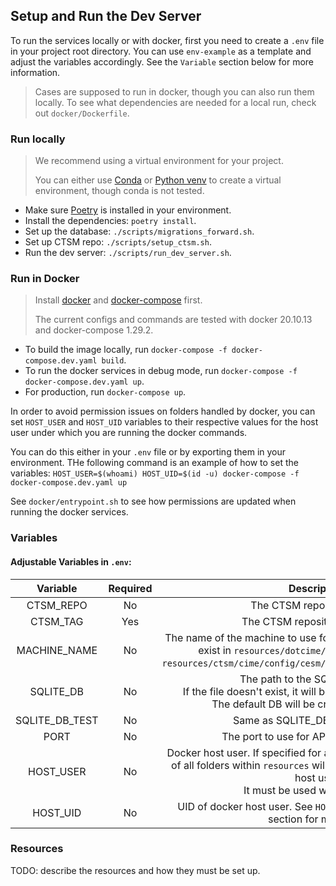 ## Setup and Run the Dev Server

To run the services locally or with docker, first you need to create a `.env` file in your project root directory.
You can use `env-example` as a template and adjust the variables accordingly. See the `Variable` section below for more information.

> Cases are supposed to run in docker, though you can also run them locally. To see what dependencies are needed for a local run,
> check out `docker/Dockerfile`.

### Run locally
> We recommend using a virtual environment for your project.
>
> You can either use [Conda](https://docs.conda.io/en/latest/) or [Python venv](https://docs.python.org/3/library/venv.html) to create a virtual environment, though conda is not tested.

- Make sure [Poetry](https://python-poetry.org/) is installed in your environment.
- Install the dependencies: `poetry install`.
- Set up the database: `./scripts/migrations_forward.sh`.
- Set up CTSM repo: `./scripts/setup_ctsm.sh`.
- Run the dev server: `./scripts/run_dev_server.sh`.

### Run in Docker

> Install [docker](https://docs.docker.com/engine/install/) and [docker-compose](https://docs.docker.com/compose/install/) first.
>
> The current configs and commands are tested with docker 20.10.13 and docker-compose 1.29.2.

- To build the image locally, run `docker-compose -f docker-compose.dev.yaml build`.
- To run the docker services in debug mode, run `docker-compose -f docker-compose.dev.yaml up`.
- For production, run `docker-compose up`.

In order to avoid permission issues on folders handled by docker,
you can set `HOST_USER` and `HOST_UID` variables to their respective values for the host user under which you are running the docker commands.

You can do this either in your `.env` file or by exporting them in your environment.
THe following command is an example of how to set the variables:
`HOST_USER=$(whoami) HOST_UID=$(id -u) docker-compose -f docker-compose.dev.yaml up`

See `docker/entrypoint.sh` to see how permissions are updated when running the docker services.

### Variables

#### Adjustable Variables in `.env`:

|    Variable    | Required |                                                                                     Description                                                                                      |             Default             | Scope      |
|:--------------:|:--------:|:------------------------------------------------------------------------------------------------------------------------------------------------------------------------------------:|:-------------------------------:|------------|
|   CTSM_REPO    |    No    |                                                                              The CTSM repository to use                                                                              | https://github.com/ESCOMP/CTSM/ | API/Docker |
|    CTSM_TAG    |   Yes    |                                                                            The CTSM repository tag to use                                                                            |                -                | API/Docker |
|  MACHINE_NAME  |    No    | The name of the machine to use for running cases. It must either exist in `resources/dotcime/config_machines.xml` or `resources/ctsm/cime/config/cesm/machines/config_machines.xml`. |            container            | API/Docker |
|   SQLITE_DB    |    No    |              The path to the SQLite file to use<br/>If the file doesn't exist, it will be created at the given path<br/>The default DB will be created in project root               |          cases.sqlite           | API        |
| SQLITE_DB_TEST |    No    |                                                                          Same as SQLITE_DB, but for testing                                                                          |        cases_test.sqlite        | API        |
|      PORT      |    No    |                                                                      The port to use for API service in docker                                                                       |              8000               | Docker     |
|   HOST_USER    |    No    |   Docker host user. If specified for a docker container, ownership of all folders within `resources` will be changed to the container host user<br/>It must be used with HOST_UID    |                -                | Docker     |
|    HOST_UID    |    No    |                                                  UID of docker host user. See `HOST_ID` above and the docker section for more info                                                   |                -                | Docker     |

### Resources

TODO: describe the resources and how they must be set up.

